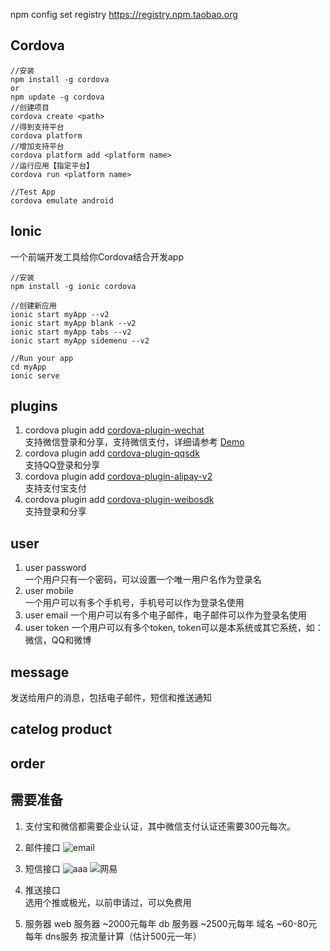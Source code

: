 npm config set registry https://registry.npm.taobao.org 



## Cordova
```
//安装
npm install -g cordova
or 
npm update -g cordova
//创建项目
cordova create <path>
//得到支持平台
cordova platform
//增加支持平台
cordova platform add <platform name>
//运行应用【指定平台】
cordova run <platform name>

//Test App
cordova emulate android
```

## Ionic
一个前端开发工具给你Cordova结合开发app
```
//安装
npm install -g ionic cordova

//创建新应用
ionic start myApp --v2
ionic start myApp blank --v2
ionic start myApp tabs --v2
ionic start myApp sidemenu --v2

//Run your app
cd myApp
ionic serve
```

## plugins

1. cordova plugin add [cordova-plugin-wechat](https://www.npmjs.com/package/cordova-plugin-wechat)   
   支持微信登录和分享，支持微信支付，详细请参考 [Demo](https://github.com/xu-li/cordova-plugin-wechat) 
2. cordova plugin add [cordova-plugin-qqsdk](https://www.npmjs.com/package/cordova-plugin-qqsdk)   
   支持QQ登录和分享
3. cordova plugin add [cordova-plugin-alipay-v2](https://www.npmjs.com/package/cordova-plugin-alipay-v2)   
   支持支付宝支付
4. cordova plugin add [cordova-plugin-weibosdk](https://www.npmjs.com/package/cordova-plugin-weibosdk)  
   支持登录和分享
   
   
## user
1. user password  
一个用户只有一个密码，可以设置一个唯一用户名作为登录名
2. user mobile  
一个用户可以有多个手机号，手机号可以作为登录名使用
3. user email
一个用户可以有多个电子邮件，电子邮件可以作为登录名使用
4. user token
一个用户可以有多个token, token可以是本系统或其它系统，如：微信，QQ和微博

## message
发送给用户的消息，包括电子邮件，短信和推送通知
## catelog product 

## order

## 需要准备
1. 支付宝和微信都需要企业认证，其中微信支付认证还需要300元每次。

2. 邮件接口
![email](email.bmp)
3. 短信接口
![aaa](sohu.bmp)
![网易](netease.bmp)

4. 推送接口  
选用个推或极光，以前申请过，可以免费用

5. 服务器
web 服务器 ~2000元每年
db 服务器  ~2500元每年
域名      ~60-80元每年
dns服务   按流量计算（估计500元一年）

